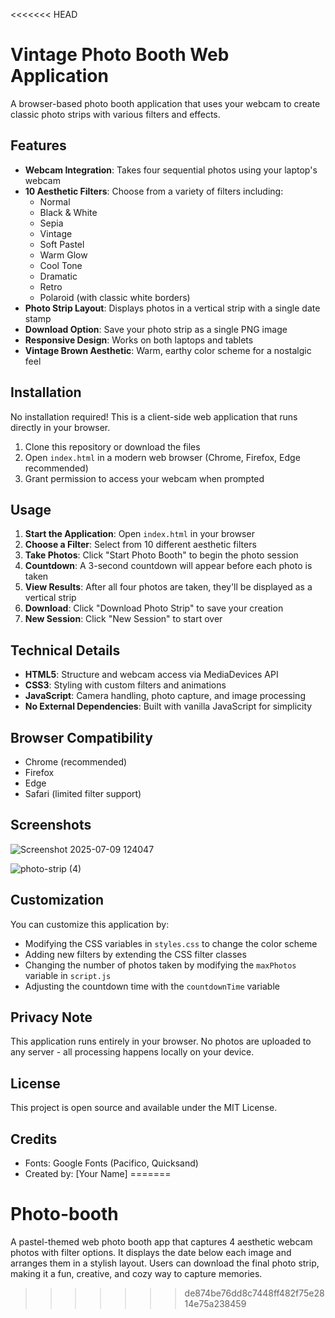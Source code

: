 <<<<<<< HEAD
# Vintage Photo Booth Web Application

A browser-based photo booth application that uses your webcam to create classic photo strips with various filters and effects.

## Features

- **Webcam Integration**: Takes four sequential photos using your laptop's webcam
- **10 Aesthetic Filters**: Choose from a variety of filters including:
  - Normal
  - Black & White
  - Sepia
  - Vintage
  - Soft Pastel
  - Warm Glow
  - Cool Tone
  - Dramatic
  - Retro
  - Polaroid (with classic white borders)
- **Photo Strip Layout**: Displays photos in a vertical strip with a single date stamp
- **Download Option**: Save your photo strip as a single PNG image
- **Responsive Design**: Works on both laptops and tablets
- **Vintage Brown Aesthetic**: Warm, earthy color scheme for a nostalgic feel

## Installation

No installation required! This is a client-side web application that runs directly in your browser.

1. Clone this repository or download the files
2. Open `index.html` in a modern web browser (Chrome, Firefox, Edge recommended)
3. Grant permission to access your webcam when prompted

## Usage

1. **Start the Application**: Open `index.html` in your browser
2. **Choose a Filter**: Select from 10 different aesthetic filters
3. **Take Photos**: Click "Start Photo Booth" to begin the photo session
4. **Countdown**: A 3-second countdown will appear before each photo is taken
5. **View Results**: After all four photos are taken, they'll be displayed as a vertical strip
6. **Download**: Click "Download Photo Strip" to save your creation
7. **New Session**: Click "New Session" to start over

## Technical Details

- **HTML5**: Structure and webcam access via MediaDevices API
- **CSS3**: Styling with custom filters and animations
- **JavaScript**: Camera handling, photo capture, and image processing
- **No External Dependencies**: Built with vanilla JavaScript for simplicity

## Browser Compatibility

- Chrome (recommended)
- Firefox
- Edge
- Safari (limited filter support)

## Screenshots

![Screenshot 2025-07-09 124047](https://github.com/user-attachments/assets/73aebc21-bc82-4360-96f7-d925a04cca0d)

![photo-strip (4)](https://github.com/user-attachments/assets/37f83140-2e44-4c65-b7a9-c8e4f5ce1de5)

## Customization

You can customize this application by:

- Modifying the CSS variables in `styles.css` to change the color scheme
- Adding new filters by extending the CSS filter classes
- Changing the number of photos taken by modifying the `maxPhotos` variable in `script.js`
- Adjusting the countdown time with the `countdownTime` variable

## Privacy Note

This application runs entirely in your browser. No photos are uploaded to any server - all processing happens locally on your device.

## License

This project is open source and available under the MIT License.

## Credits

- Fonts: Google Fonts (Pacifico, Quicksand)
- Created by: [Your Name]
=======
# Photo-booth
A pastel-themed web photo booth app that captures 4 aesthetic webcam photos with filter options. It displays the date below each image and arranges them in a stylish layout. Users can download the final photo strip, making it a fun, creative, and cozy way to capture memories.
>>>>>>> de874be76dd8c7448ff482f75e2814e75a238459
